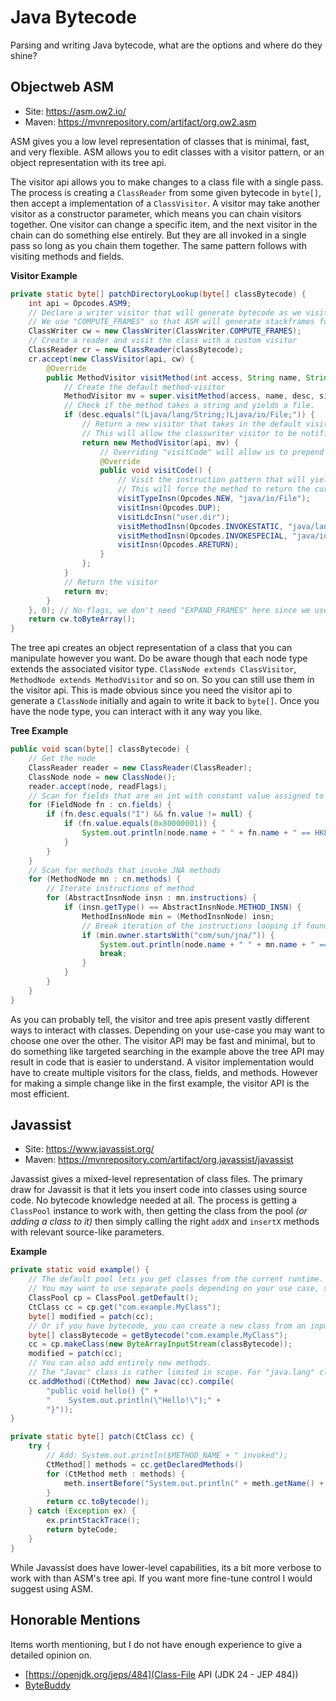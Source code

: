 # Java Bytecode

Parsing and writing Java bytecode, what are the options and where do they shine?

## Objectweb ASM

* Site: https://asm.ow2.io/
* Maven: https://mvnrepository.com/artifact/org.ow2.asm

ASM gives you a low level representation of classes that is minimal, fast, and very flexible. ASM allows you to edit classes with a visitor pattern, or an object representation with its tree api.

The visitor api allows you to make changes to a class file with a single pass. The process is creating a `ClassReader` from some given bytecode in `byte[]`, then accept a implementation of a `ClassVisitor`. A visitor may take another visitor as a constructor parameter, which means you can chain visitors together. One visitor can change a specific item, and the next visitor in the chain can do something else entirely. But they are all invoked in a single pass so long as you chain them together. The same pattern follows with visiting methods and fields. 

**Visitor Example**

```java
private static byte[] patchDirectoryLookup(byte[] classBytecode) {
    int api = Opcodes.ASM9;
    // Declare a writer visitor that will generate bytecode as we visit and adapt existing code
    // We use "COMPUTE_FRAMES" so that ASM will generate stackframes for us (They are a huge pain otherwise)
    ClassWriter cw = new ClassWriter(ClassWriter.COMPUTE_FRAMES);
    // Create a reader and visit the class with a custom visitor
    ClassReader cr = new ClassReader(classBytecode);
    cr.accept(new ClassVisitor(api, cw) {
        @Override
        public MethodVisitor visitMethod(int access, String name, String desc, String signature, String[] exceptions) {
            // Create the default method-visitor
            MethodVisitor mv = super.visitMethod(access, name, desc, signature, exceptions);
            // Check if the method takes a string and yields a file.
            if (desc.equals("(Ljava/lang/String;)Ljava/io/File;")) {
                // Return a new visitor that takes in the default visitor as a fallback.
                // This will allow the classwriter visitor to be notified of any operations we invoke on this new visitor.
                return new MethodVisitor(api, mv) {
                    // Overriding "visitCode" will allow us to prepend anything we want to the method body.
                    @Override
                    public void visitCode() {
                        // Visit the instruction pattern that will yield "return new File(System.getProperty("user.dir"))"
                        // This will force the method to return the current directory as a file instead of whatever the default was.
                        visitTypeInsn(Opcodes.NEW, "java/io/File");
                        visitInsn(Opcodes.DUP);
                        visitLdcInsn("user.dir");
                        visitMethodInsn(Opcodes.INVOKESTATIC, "java/lang/System", "getProperty", "(Ljava/lang/String;)Ljava/lang/String;", false);
                        visitMethodInsn(Opcodes.INVOKESPECIAL, "java/io/File", "<init>", "(Ljava/lang/String;)V", false);
                        visitInsn(Opcodes.ARETURN);
                    }
                };
            }
            // Return the visitor
            return mv;
        }
    }, 0); // No-flags, we don't need "EXPAND_FRAMES" here since we use "COMPUTE_FRAMES" in the writer.
    return cw.toByteArray();
}
```

The tree api creates an object representation of a class that you can manipulate however you want. Do be aware though that each node type extends the associated visitor type. `ClassNode extends ClassVisitor`, `MethodNode extends MethodVisitor` and so on. So you can still use them in the visitor api. This is made obvious since you need the visitor api to generate a `ClassNode` initially and again to write it back to `byte[]`. Once you have the node type, you can interact with it any way you like.

**Tree Example**

```java
public void scan(byte[] classBytecode) {
    // Get the node
    ClassReader reader = new ClassReader(ClassReader);
    ClassNode node = new ClassNode();
    reader.accept(node, readFlags);
    // Scan for fields that are an int with constant value assigned to 0x80000001
    for (FieldNode fn : cn.fields) {
        if (fn.desc.equals("I") && fn.value != null) { 
            if (fn.value.equals(0x80000001)) {
                System.out.println(node.name + " " + fn.name + " == HKLU");
            }
        }
    }
    // Scan for methods that invoke JNA methods
    for (MethodNode mn : cn.methods) {
        // Iterate instructions of method
        for (AbstractInsnNode insn : mn.instructions) {
            if (insn.getType() == AbstractInsnNode.METHOD_INSN) {
                MethodInsnNode min = (MethodInsnNode) insn;
                // Break iteration of the instructions looping if found, move on to the next method
                if (min.owner.startsWith("com/sun/jna/")) {
                    System.out.println(node.name + " " + mn.name + " == JNA Usage");
                    break;
                }
            }
        }
    }
}
```

As you can probably tell, the visitor and tree apis present vastly different ways to interact with classes. Depending on your use-case you may want to choose one over the other. The visitor API may be fast and minimal, but to do something like targeted searching in the example above the tree API may result in code that is easier to understand. A visitor implementation would have to create multiple visitors for the class, fields, and methods. However for making a simple change like in the first example, the visitor API is the most efficient.

## Javassist

* Site: https://www.javassist.org/
* Maven: https://mvnrepository.com/artifact/org.javassist/javassist

Javassist gives a mixed-level representation of class files. The primary draw for Javassit is that it lets you insert code into classes using source code. No bytecode knowledge needed at all. The process is getting a `ClassPool` instance to work with, then getting the class from the pool _(or adding a class to it)_ then simply calling the right `addX` and `insertX` methods with relevant source-like parameters.

**Example**

```java
private static void example() {
    // The default pool lets you get classes from the current runtime. 
    // You may want to use separate pools depending on your use case, similar to using separate classloaders.
    ClassPool cp = ClassPool.getDefault();
    CtClass cc = cp.get("com.example.MyClass");
    byte[] modified = patch(cc);
    // Or if you have bytecode, you can create a new class from an input stream using any ClassPool
    byte[] classBytecode = getBytecode("com.example.MyClass");
    cc = cp.makeClass(new ByteArrayInputStream(classBytecode));
    modified = patch(cc);
    // You can also add entirely new methods.
    // The "Javac" class is rather limited in scope. For "java.lang" classes you need to specify the full qualified name like "java.io.File"
    cc.addMethod((CtMethod) new Javac(cc).compile(
        "public void hello() {" +
        "    System.out.println(\"Hello!\");" +
        "}"));
}

private static byte[] patch(CtClass cc) {
    try {
        // Add: System.out.println($METHOD_NAME + " invoked");
        CtMethod[] methods = cc.getDeclaredMethods()
        for (CtMethod meth : methods) {
            meth.insertBefore("System.out.println(" + meth.getName() + " invoked\");");
        }
        return cc.toBytecode();
    } catch (Exception ex) {
        ex.printStackTrace();
        return byteCode;
    }
}
```

While Javassist does have lower-level capabilities, its a bit more verbose to work with than ASM's tree api. If you want more fine-tune control I would suggest using ASM.

## Honorable Mentions

Items worth mentioning, but I do not have enough experience to give a detailed opinion on.

* [https://openjdk.org/jeps/484](Class-File API (JDK 24 - JEP 484))
* [ByteBuddy](https://bytebuddy.net)